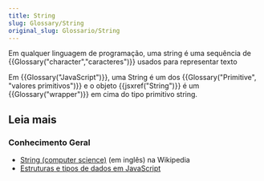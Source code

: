```yaml
---
title: String
slug: Glossary/String
original_slug: Glossario/String
---
```


Em qualquer linguagem de programação, uma string é uma sequência de {{Glossary("character","caracteres")}} usados para representar texto

Em {{Glossary("JavaScript")}}, uma String é um dos {{Glossary("Primitive", "valores primitivos")}} e o objeto {{jsxref("String")}} é um {{Glossary("wrapper")}} em cima do tipo primitivo string.

## Leia mais

### Conhecimento Geral

- [String (computer science)](https://pt.wikipedia.org/wiki/Cadeia_de_caracteres) (em inglês) na Wikipedia
- [Estruturas e tipos de dados em JavaScript](/pt-BR/docs/Web/JavaScript/Data_structures#String_type)
